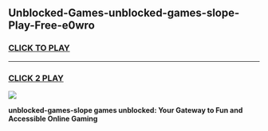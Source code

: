 
## Unblocked-Games-unblocked-games-slope-Play-Free-e0wro
<h3>
<a href="https://premium76.site?title=unblocked-games-slope&ref=18A1">CLICK TO PLAY</a></h3>
<hr>

<h3>
<a href="https://premium76.site?title=unblocked-games-slope&ref=18A1">CLICK 2 PLAY</a>
  
</h3>

<a href="https://premium76.site?title=unblocked-games-slope&ref=18A1"><img src="https://clearcache.store/games.png"></a>


**unblocked-games-slope games unblocked: Your Gateway to Fun and Accessible Online Gaming**
